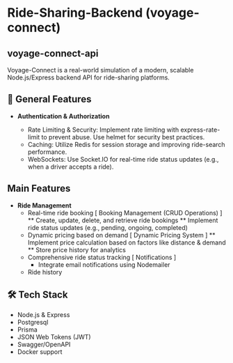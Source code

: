 # Ride-Sharing-Backend (voyage-connect)

## voyage-connect-api

Voyage-Connect is a real-world simulation of a modern, scalable Node.js/Express backend API for ride-sharing platforms.

## 🚀 General Features

- **Authentication & Authorization**

  - Rate Limiting & Security: Implement rate limiting with express-rate-limit to prevent abuse. Use helmet for security best practices.
  - Caching: Utilize Redis for session storage and improving ride-search performance.
  - WebSockets: Use Socket.IO for real-time ride status updates (e.g., when a driver accepts a ride).

## Main Features

- **Ride Management**
  - Real-time ride booking [ Booking Management (CRUD Operations) ]
    ** Create, update, delete, and retrieve ride bookings
    ** Implement ride status updates (e.g., pending, ongoing, completed)
  - Dynamic pricing based on demand [ Dynamic Pricing System ]
    ** Implement price calculation based on factors like distance & demand
    ** Store price history for analytics
  - Comprehensive ride status tracking [ Notifications ]
    - Integrate email notifications using Nodemailer
  - Ride history

## 🛠️ Tech Stack

- Node.js & Express
- Postgresql
- Prisma
- JSON Web Tokens (JWT)
- Swagger/OpenAPI
- Docker support
